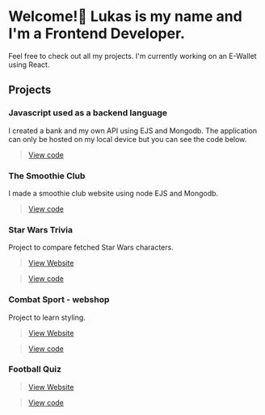 # Welcome!👋 Lukas is my name and I'm a Frontend Developer.
Feel free to check out all my projects. I'm currently working on an E-Wallet using React.

## Projects

### Javascript used as a backend language

I created a bank and my own API using EJS and Mongodb. The application can only be hosted on my local device but you can see the code below.

> [View code](https://github.com/L-Ribbestad/bank-app)

### The Smoothie Club

I made a smoothie club website using node EJS and Mongodb.

> [View code](https://github.com/L-Ribbestad/smoothie-club)

### Star Wars Trivia 
Project to compare fetched Star Wars characters.

>[View Website](https://l-ribbestad.github.io/star-wars-trivia/)

> [View code](https://github.com/L-Ribbestad/star-wars-trivia)

### Combat Sport - webshop
Project to learn styling. 

>[View Website](https://l-ribbestad.github.io/Hemsida-Projekt/index.html)

> [View code](https://github.com/L-Ribbestad/Hemsida-Projekt)

### Football Quiz

>[View Website]()

> [View code](https://github.com/L-Ribbestad/football-quiz)
